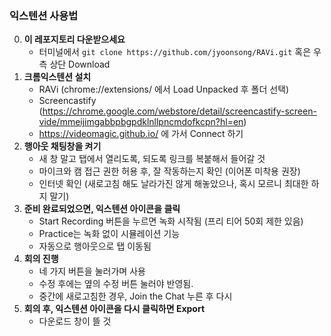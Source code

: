 ### 익스텐션 사용법

0. **이 레포지토리 다운받으세요**
   - 터미널에서 `git clone https://github.com/jyoonsong/RAVi.git` 혹은 우측 상단 Download 
1. **크롬익스텐션 설치**
   - RAVi (chrome://extensions/ 에서 Load Unpacked 후 폴더 선택)
   - Screencastify (https://chrome.google.com/webstore/detail/screencastify-screen-vide/mmeijimgabbpbgpdklnllpncmdofkcpn?hl=en)
   - https://videomagic.github.io/ 에 가서 Connect 하기
2. **행아웃 채팅창을 켜기**
   - 새 창 말고 탭에서 열리도록, 되도록 링크를 복붙해서 들어갈 것
   - 마이크와 캠 접근 권한 허용 후, 잘 작동하는지 확인 (이어폰 미착용 권장)
   - 인터넷 확인 (새로고침 해도 날라가진 않게 해놓았으나, 혹시 모르니 최대한 하지 말기)
3. **준비 완료되었으면, 익스텐션 아이콘을 클릭**
   - Start Recording 버튼을 누르면 녹화 시작됨 (프리 티어 50회 제한 있음)
   - Practice는 녹화 없이 시뮬레이션 기능
   - 자동으로 행아웃으로 탭 이동됨
4. **회의 진행**
   - 네 가지 버튼을 눌러가며 사용
   - 수정 후에는 옆의 수정 버튼 눌러야 반영됨.
   - 중간에 새로고침한 경우, Join the Chat 누른 후 다시 
5. **회의 후, 익스텐션 아이콘을 다시 클릭하면 Export**
   - 다운로드 창이 뜰 것

